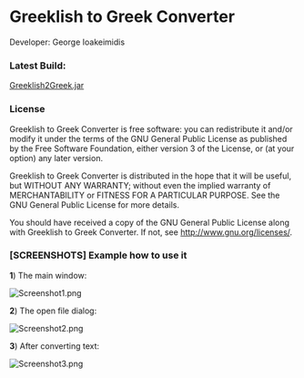 # Greeklish to Greek Converter #

Developer: George Ioakeimidis <giorgosioak95 at gmail.com>

### Latest Build: ###

[Greeklish2Greek.jar](https://bitbucket.org/giorgosioak/greeklishtogreekconverter/downloads/Greeklish2Greek.jar)

### License ###

Greeklish to Greek Converter is free software: you can redistribute it and/or modify
it under the terms of the GNU General Public License as published by
the Free Software Foundation, either version 3 of the License, or
(at your option) any later version.

Greeklish to Greek Converter is distributed in the hope that it will be useful,
but WITHOUT ANY WARRANTY; without even the implied warranty of
MERCHANTABILITY or FITNESS FOR A PARTICULAR PURPOSE.  See the
GNU General Public License for more details.

You should have received a copy of the GNU General Public License
along with Greeklish to Greek Converter.  If not, see <http://www.gnu.org/licenses/>.

### [SCREENSHOTS] Example how to use it ###

**1**) The main window:

![Screenshot1.png](https://bitbucket.org/repo/qKqxgy/images/2291743601-Screenshot1.png)

**2**) The open file dialog:

![Screenshot2.png](https://bitbucket.org/repo/qKqxgy/images/3218063222-Screenshot2.png)

**3**) After converting text:

![Screenshot3.png](https://bitbucket.org/repo/qKqxgy/images/2938284382-Screenshot3.png)